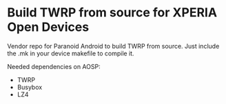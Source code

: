 # Build TWRP from source for XPERIA Open Devices

Vendor repo for Paranoid Android to build TWRP from source. Just include the <productname>.mk in your device makefile to compile it.

Needed dependencies on AOSP:
- TWRP
- Busybox
- LZ4
